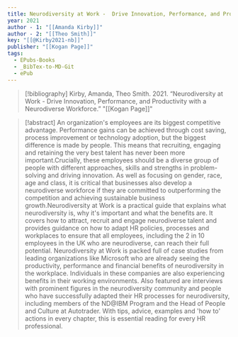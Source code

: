 ```yaml
---
title: Neurodiversity at Work -  Drive Innovation, Performance, and Productivity with a Neurodiverse Workforce
year: 2021
author - 1: "[[Amanda Kirby]]"
author - 2: "[[Theo Smith]]"
key: "[[@Kirby2021-nb]]"
publisher: "[[Kogan Page]]"
tags:
  - EPubs-Books
  - _BibTex-to-MD-Git
  - ePub
---
```


> [!bibliography]
> Kirby, Amanda, Theo Smith. 2021. “Neurodiversity at Work -  Drive Innovation, Performance, and Productivity with a Neurodiverse Workforce.” "[[Kogan Page]]"

> [!abstract]
> An organization's employees are its biggest competitive advantage. Performance gains can be achieved through cost saving, process improvement or technology adoption, but the biggest difference is made by people. This means that recruiting, engaging and retaining the very best talent has never been more important.Crucially, these employees should be a diverse group of people with different approaches, skills and strengths in problem-solving and driving innovation. As well as focusing on gender, race, age and class, it is critical that businesses also develop a neurodiverse workforce if they are committed to outperforming the competition and achieving sustainable business growth.Neurodiversity at Work is a practical guide that explains what neurodiversity is, why it's important and what the benefits are. It covers how to attract, recruit and engage neurodiverse talent and provides guidance on how to adapt HR policies, processes and workplaces to ensure that all employees, including the 2 in 10 employees in the UK who are neurodiverse, can reach their full potential. Neurodiversity at Work is packed full of case studies from leading organizations like Microsoft who are already seeing the productivity, performance and financial benefits of neurodiversity in the workplace. Individuals in these companies are also experiencing benefits in their working environments. Also featured are interviews with prominent figures in the neurodiversity community and people who have successfully adapted their HR processes for neurodiversity, including members of the ND@IBM Program and the Head of People and Culture at Autotrader. With tips, advice, examples and 'how to' actions in every chapter, this is essential reading for every HR professional.